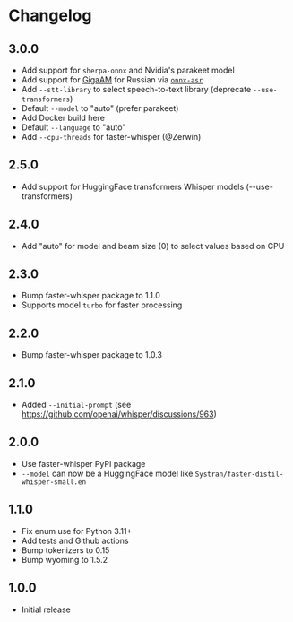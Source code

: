 # Changelog

## 3.0.0

- Add support for `sherpa-onnx` and Nvidia's parakeet model
- Add support for [GigaAM](https://github.com/salute-developers/GigaAM) for Russian via [`onnx-asr`](https://github.com/istupakov/onnx-asr)
- Add `--stt-library` to select speech-to-text library (deprecate `--use-transformers`)
- Default `--model` to "auto" (prefer parakeet)
- Add Docker build here
- Default `--language` to "auto"
- Add `--cpu-threads` for faster-whisper (@Zerwin)

## 2.5.0

- Add support for HuggingFace transformers Whisper models (--use-transformers)

## 2.4.0

- Add "auto" for model and beam size (0) to select values based on CPU

## 2.3.0

- Bump faster-whisper package to 1.1.0
- Supports model `turbo` for faster processing

## 2.2.0

- Bump faster-whisper package to 1.0.3

## 2.1.0

- Added `--initial-prompt` (see https://github.com/openai/whisper/discussions/963)

## 2.0.0

- Use faster-whisper PyPI package
- `--model` can now be a HuggingFace model like `Systran/faster-distil-whisper-small.en`

## 1.1.0

- Fix enum use for Python 3.11+
- Add tests and Github actions
- Bump tokenizers to 0.15
- Bump wyoming to 1.5.2

## 1.0.0

- Initial release

